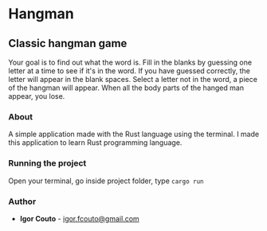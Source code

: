 # Hangman


## Classic hangman game

Your goal is to find out what the word is. Fill in the blanks by guessing one letter at a time to see if it's in the word. If you have guessed correctly, the letter will appear in the blank spaces. Select a letter not in the word, a piece of the hangman will appear. When all the body parts of the hanged man appear, you lose.

### About

A simple application made with the Rust language using the terminal. I made this application to learn Rust programming language.

### Running the project

Open your terminal, go inside project folder, type `cargo run`

### Author

* **Igor Couto** - [igor.fcouto@gmail.com](mailto:igor.fcouto@gmail.com)